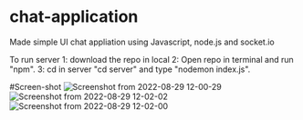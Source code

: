 # chat-application
Made simple UI chat appliation using Javascript, node.js and socket.io

To run server
1: download the repo in local
2: Open repo in terminal and run "npm".
3: cd in server "cd server" and type "nodemon index.js".

#Screen-shot
![Screenshot from 2022-08-29 12-00-29](https://user-images.githubusercontent.com/52277260/187137640-ee220158-fbc9-4ec6-8a1a-4ec124f83d5c.png)
![Screenshot from 2022-08-29 12-02-02](https://user-images.githubusercontent.com/52277260/187138069-49e8c86e-0e8a-4cd7-a96a-2463eeec3ced.png)
![Screenshot from 2022-08-29 12-02-00](https://user-images.githubusercontent.com/52277260/187138081-eb0ed28f-9149-4c93-9f47-123be9958b2c.png)
